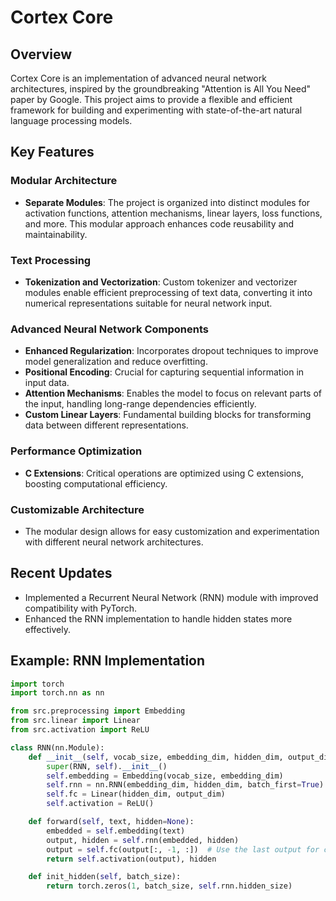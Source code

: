 # Cortex Core

## Overview
Cortex Core is an implementation of advanced neural network architectures, inspired by the groundbreaking "Attention is All You Need" paper by Google. This project aims to provide a flexible and efficient framework for building and experimenting with state-of-the-art natural language processing models.

## Key Features

### Modular Architecture
- **Separate Modules**: The project is organized into distinct modules for activation functions, attention mechanisms, linear layers, loss functions, and more. This modular approach enhances code reusability and maintainability.

### Text Processing
- **Tokenization and Vectorization**: Custom tokenizer and vectorizer modules enable efficient preprocessing of text data, converting it into numerical representations suitable for neural network input.

### Advanced Neural Network Components
- **Enhanced Regularization**: Incorporates dropout techniques to improve model generalization and reduce overfitting.
- **Positional Encoding**: Crucial for capturing sequential information in input data.
- **Attention Mechanisms**: Enables the model to focus on relevant parts of the input, handling long-range dependencies efficiently.
- **Custom Linear Layers**: Fundamental building blocks for transforming data between different representations.

### Performance Optimization
- **C Extensions**: Critical operations are optimized using C extensions, boosting computational efficiency.

### Customizable Architecture
- The modular design allows for easy customization and experimentation with different neural network architectures.

## Recent Updates
- Implemented a Recurrent Neural Network (RNN) module with improved compatibility with PyTorch.
- Enhanced the RNN implementation to handle hidden states more effectively.

## Example: RNN Implementation

```python
import torch
import torch.nn as nn

from src.preprocessing import Embedding
from src.linear import Linear
from src.activation import ReLU

class RNN(nn.Module):
    def __init__(self, vocab_size, embedding_dim, hidden_dim, output_dim):
        super(RNN, self).__init__()
        self.embedding = Embedding(vocab_size, embedding_dim)
        self.rnn = nn.RNN(embedding_dim, hidden_dim, batch_first=True)
        self.fc = Linear(hidden_dim, output_dim)
        self.activation = ReLU()

    def forward(self, text, hidden=None):
        embedded = self.embedding(text)
        output, hidden = self.rnn(embedded, hidden)
        output = self.fc(output[:, -1, :])  # Use the last output for classification
        return self.activation(output), hidden

    def init_hidden(self, batch_size):
        return torch.zeros(1, batch_size, self.rnn.hidden_size)
```

